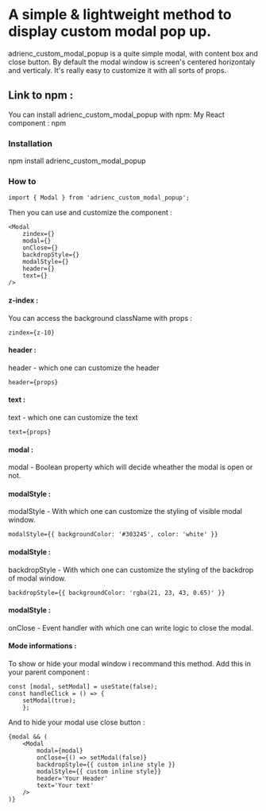 # A simple & lightweight method to display custom modal pop up.

adrienc_custom_modal_popup is a quite simple modal, with content box and close button. By default the modal window is screen's centered horizontaly and verticaly. It's really easy to customize it with all sorts of props.

## Link to npm :

You can install adrienc_custom_modal_popup with npm:
My React component : npm

### Installation

npm install adrienc_custom_modal_popup

### How to
```
import { Modal } from 'adrienc_custom_modal_popup';
```

Then you can use and customize the component :

```
<Modal 
    zindex={}
    modal={}
    onClose={}
    backdropStyle={}
    modalStyle={}
    header={}
    text={}
/>
```

#### z-index :
You can access the background className with props :
```
zindex={z-10}
```

#### header :
header - which one can customize the header
```
header={props}
```

#### text :
text - which one can customize the text
```
text={props}
```
#### modal :
modal - Boolean property which will decide wheather the modal is open or not.

#### modalStyle :
modalStyle - With which one can customize the styling of visible modal window.
```
modalStyle={{ backgroundColor: '#303245', color: 'white' }}
```

#### modalStyle :
backdropStyle - With which one can customize the styling of the backdrop of modal window.
```
backdropStyle={{ backgroundColor: 'rgba(21, 23, 43, 0.65)' }}
```
#### modalStyle :
onClose - Event handler with which one can write logic to close the modal.

#### Mode informations :

To show or hide your modal window i recommand this method. Add this in your parent component :

```
const [modal, setModal] = useState(false);
const handleClick = () => {
    setModal(true);
    };

```

And to hide your modal use close button :

```
{modal && (
    <Modal
        modal={modal}
        onClose={() => setModal(false)}
        backdropStyle={{ custom inline style }}
        modalStyle={{ custom inline style}}
        header='Your Header'
        text='Your text'
    />
)}
```